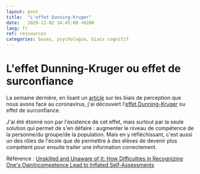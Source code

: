 ```yaml
---
layout: post
title:  "L'effet Dunning-Kruger"
date:   2020-12-02 14:45:00 +0200
lang: fr
ref: ressources
categories: bases, psychologie, biais cognitif
---
```


L'effet Dunning-Kruger ou effet de surconfiance
===============================================

La semaine dernière, en lisant un [article](https://theconversation.com/comment-le-coronavirus-nous-a-tous-biaises-134415) sur les biais de perception que nous avons face au coronavirus, j'ai découvert l'[effet Dunning-Kruger](https://fr.wikipedia.org/wiki/Effet_Dunning-Kruger) ou effet de surconfiance.

J'ai été étonné non par l'existence de cet effet, mais surtout par la seule solution qui permet de s'en défaire : augmenter le niveau de compétence de la personne/du groupe/de la population. Mais en y réfléchissant, c'est aussi un des rôles de l'école que de permettre à des élèves de devenir plus compétent pour ensuite traiter une information correctement.

Référence : [Unskilled  and  Unaware  of  It:  How  Difficulties  in  Recognizing  One's  OwnIncompetence  Lead  to  Inflated  Self-Assessments](https://www.avaresearch.com/files/UnskilledAndUnawareOfIt.pdf)
